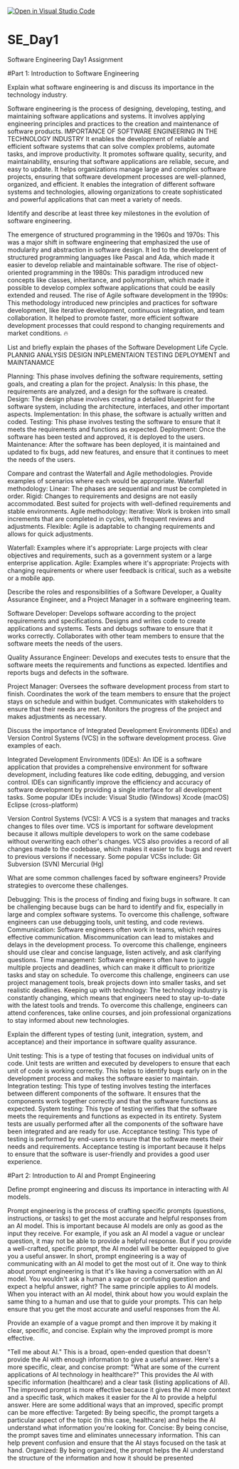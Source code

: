 [![Open in Visual Studio Code](https://classroom.github.com/assets/open-in-vscode-2e0aaae1b6195c2367325f4f02e2d04e9abb55f0b24a779b69b11b9e10269abc.svg)](https://classroom.github.com/online_ide?assignment_repo_id=15598021&assignment_repo_type=AssignmentRepo)
# SE_Day1
Software Engineering Day1 Assignment

#Part 1: Introduction to Software Engineering

Explain what software engineering is and discuss its importance in the technology industry.

Software engineering is the process of designing, developing, testing, and maintaining software applications and systems. It involves applying engineering principles and practices to the creation and maintenance of software products.
IMPORTANCE OF SOFTWARE ENGINEERING IN THE TECHNOLOGY INDUSTRY
It enables the development of reliable and efficient software systems that can solve complex problems, automate tasks, and improve productivity. 
It promotes software quality, security, and maintainability, ensuring that software applications are reliable, secure, and easy to update. 
It helps organizations manage large and complex software projects, ensuring that software development processes are well-planned, organized, and efficient. 
It enables the integration of different software systems and technologies, allowing organizations to create sophisticated and powerful applications that can meet a variety of needs.


Identify and describe at least three key milestones in the evolution of software engineering.

The emergence of structured programming in the 1960s and 1970s: This was a major shift in software engineering that emphasized the use of modularity and abstraction in software design. It led to the development of structured programming languages like Pascal and Ada, which made it easier to develop reliable and maintainable software.
The rise of object-oriented programming in the 1980s: This paradigm introduced new concepts like classes, inheritance, and polymorphism, which made it possible to develop complex software applications that could be easily extended and reused.
The rise of Agile software development in the 1990s: This methodology introduced new principles and practices for software development, like iterative development, continuous integration, and team collaboration. It helped to promote faster, more efficient software development processes that could respond to changing requirements and market conditions. 🔥





List and briefly explain the phases of the Software Development Life Cycle.
PLANNIG
ANALYSIS
DESIGN
INPLEMENTAION
TESTING
DEPLOYMENT   and
MAINTANAMCE


Planning: This phase involves defining the software requirements, setting goals, and creating a plan for the project.
Analysis: In this phase, the requirements are analyzed, and a design for the software is created.
Design: The design phase involves creating a detailed blueprint for the software system, including the architecture, interfaces, and other important aspects.
Implementation: In this phase, the software is actually written and coded.
Testing: This phase involves testing the software to ensure that it meets the requirements and functions as expected.
Deployment: Once the software has been tested and approved, it is deployed to the users.
Maintenance: After the software has been deployed, it is maintained and updated to fix bugs, add new features, and ensure that it continues to meet the needs of the users.



Compare and contrast the Waterfall and Agile methodologies. Provide examples of scenarios where each would be appropriate.
Waterfall methodology:
Linear: The phases are sequential and must be completed in order.
Rigid: Changes to requirements and designs are not easily accommodated.
Best suited for projects with well-defined requirements and stable environments.
Agile methodology:
Iterative: Work is broken into small increments that are completed in cycles, with frequent reviews and adjustments.
Flexible: Agile is adaptable to changing requirements and allows for quick adjustments.

Waterfall:
Examples where it's appropriate: Large projects with clear objectives and requirements, such as a government system or a large enterprise application.
Agile:
Examples where it's appropriate: Projects with changing requirements or where user feedback is critical, such as a website or a mobile app.


Describe the roles and responsibilities of a Software Developer, a Quality Assurance Engineer, and a Project Manager in a software engineering team.

Software Developer:
Develops software according to the project requirements and specifications.
Designs and writes code to create applications and systems.
Tests and debugs software to ensure that it works correctly.
Collaborates with other team members to ensure that the software meets the needs of the users.

Quality Assurance Engineer:
Develops and executes tests to ensure that the software meets the requirements and functions as expected.
Identifies and reports bugs and defects in the software.

Project Manager:
Oversees the software development process from start to finish.
Coordinates the work of the team members to ensure that the project stays on schedule and within budget.
Communicates with stakeholders to ensure that their needs are met.
Monitors the progress of the project and makes adjustments as necessary.


Discuss the importance of Integrated Development Environments (IDEs) and Version Control Systems (VCS) in the software development process. Give examples of each.

Integrated Development Environments (IDEs):
An IDE is a software application that provides a comprehensive environment for software development, including features like code editing, debugging, and version control.
IDEs can significantly improve the efficiency and accuracy of software development by providing a single interface for all development tasks.
Some popular IDEs include:
Visual Studio (Windows)
Xcode (macOS)
Eclipse (cross-platform)

Version Control Systems (VCS):
A VCS is a system that manages and tracks changes to files over time.
VCS is important for software development because it allows multiple developers to work on the same codebase without overwriting each other's changes.
VCS also provides a record of all changes made to the codebase, which makes it easier to fix bugs and revert to previous versions if necessary.
Some popular VCSs include:
Git
Subversion (SVN)
Mercurial (Hg)


What are some common challenges faced by software engineers? Provide strategies to overcome these challenges.

Debugging: This is the process of finding and fixing bugs in software. It can be challenging because bugs can be hard to identify and fix, especially in large and complex software systems. To overcome this challenge, software engineers can use debugging tools, unit testing, and code reviews.
Communication: Software engineers often work in teams, which requires effective communication. Miscommunication can lead to mistakes and delays in the development process. To overcome this challenge, engineers should use clear and concise language, listen actively, and ask clarifying questions.
Time management: Software engineers often have to juggle multiple projects and deadlines, which can make it difficult to prioritize tasks and stay on schedule. To overcome this challenge, engineers can use project management tools, break projects down into smaller tasks, and set realistic deadlines.
Keeping up with technology: The technology industry is constantly changing, which means that engineers need to stay up-to-date with the latest tools and trends. To overcome this challenge, engineers can attend conferences, take online courses, and join professional organizations to stay informed about new technologies.


Explain the different types of testing (unit, integration, system, and acceptance) and their importance in software quality assurance.

Unit testing: This is a type of testing that focuses on individual units of code. Unit tests are written and executed by developers to ensure that each unit of code is working correctly. This helps to identify bugs early on in the development process and makes the software easier to maintain.
Integration testing: This type of testing involves testing the interfaces between different components of the software. It ensures that the components work together correctly and that the software functions as expected.
System testing: This type of testing verifies that the software meets the requirements and functions as expected in its entirety. System tests are usually performed after all the components of the software have been integrated and are ready for use.
Acceptance testing: This type of testing is performed by end-users to ensure that the software meets their needs and requirements. Acceptance testing is important because it helps to ensure that the software is user-friendly and provides a good user experience.


#Part 2: Introduction to AI and Prompt Engineering


Define prompt engineering and discuss its importance in interacting with AI models.

Prompt engineering is the process of crafting specific prompts (questions, instructions, or tasks) to get the most accurate and helpful responses from an AI model. This is important because AI models are only as good as the input they receive.
For example, if you ask an AI model a vague or unclear question, it may not be able to provide a helpful response. But if you provide a well-crafted, specific prompt, the AI model will be better equipped to give you a useful answer.
In short, prompt engineering is a way of communicating with an AI model to get the most out of it. One way to think about prompt engineering is that it's like having a conversation with an AI model. You wouldn't ask a human a vague or confusing question and expect a helpful answer, right? The same principle applies to AI models. When you interact with an AI model, think about how you would explain the same thing to a human and use that to guide your prompts. This can help ensure that you get the most accurate and useful responses from the AI.


Provide an example of a vague prompt and then improve it by making it clear, specific, and concise. Explain why the improved prompt is more effective.

"Tell me about AI." This is a broad, open-ended question that doesn't provide the AI with enough information to give a useful answer. Here's a more specific, clear, and concise prompt: "What are some of the current applications of AI technology in healthcare?" This provides the AI with specific information (healthcare) and a clear task (listing applications of AI).
The improved prompt is more effective because it gives the AI more context and a specific task, which makes it easier for the AI to provide a helpful answer. 
Here are some additional ways that an improved, specific prompt can be more effective:
Targeted: By being specific, the prompt targets a particular aspect of the topic (in this case, healthcare) and helps the AI understand what information you're looking for.
Concise: By being concise, the prompt saves time and eliminates unnecessary information. This can help prevent confusion and ensure that the AI stays focused on the task at hand.
Organized: By being organized, the prompt helps the AI understand the structure of the information and how it should be presented
